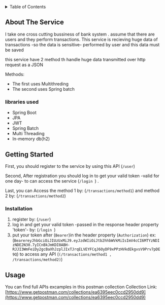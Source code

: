 
<!-- TABLE OF CONTENTS -->
<details>
  <summary>Table of Contents</summary>
  <ol>
    <li>
      <a href="#about-the-service">About The Service</a>
      <ul>
        <li><a href="#libraries-used">libraries used</a></li>
      </ul>
    </li>
    <li>
      <a href="#getting-started">Getting Started</a>
      <ul>
        <li><a href="#installation">Installation</a></li>
      </ul>
    </li>
    <li><a href="#usage">Usage</a></li>
  </ol>
</details>



## About The Service

I take one cross cutting bussiness of bank system .
assume that there are users and they perform transactions. This service is recieving huge data of transactions -so the data is sensitive- performed by user and this data must be saved

this service have 2 method th handle huge data transmitted over http request as a JSON

Methods:
* The first uses Multithreding 
* The second uses Spring batch



### libraries used

* Spring Boot
* JPA
* JWT
* Spring Batch
* Multi Threading
* In-memory db(h2)



<!-- GETTING STARTED -->
## Getting Started

First, you should register to the service by using this API (`/user`)

Second, After registration you should log in to get your valid token -valid for one day- to can access the service (`/login `) .

Last, you can Access the method 1 by: (`/transactions/method1`)  and method 2 by: (`/transactions/method2`)
  
  
  
### Installation

1. register by: (`/user`)
2. log in and get your valid token -passed in the response header property 'token'- by: (`/login `)
3. put your token after (`Bearer`)in the header property (`Authorization`) ex: (`BearereyJhbGciOiJIUzUxMiJ9.eyJzdWIiOiJtb2hhbWVkMiIsImV4cCI6MTYzNDIzNDE2N30.7yICnBkJmKDI0ABH-RJJI3WmFeiDy2gcBaXhJzplJIxTJrqELVEYFCqJ6OyDF9xPPzHVkdEkgvsV9Prv7pDE9Q`)
   to access any API (`(/transactions/method1 , /transactions/method2)`)



## Usage

You can find full APIs excamples in this postman collection 
Collection Link: [https://www.getpostman.com/collections/ea6395eec0ccd2950dd9](https://www.getpostman.com/collections/ea6395eec0ccd2950dd9)



